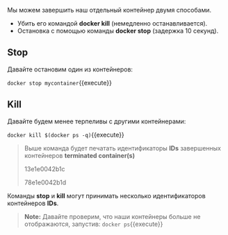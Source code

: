 
Мы можем завершить наш отдельный контейнер двумя способами.
- Убить его командой **docker kill** (немедленно останавливается).
- Остановка с помощью команды **docker stop** (задержка 10 секунд).

## Stop

Давайте остановим один из контейнеров:

`docker stop mycontainer`{{execute}}

## Kill

Давайте будем менее терпеливы с другими контейнерами:

`docker kill $(docker ps -q)`{{execute}}

> Выше команда будет печатать идентификаторы **IDs** завершенных контейнеров **terminated container(s)**
>
> 13e1e0042b1c
>
> 78e1e0042b1d

Команды **stop** и **kill** могут принимать несколько идентификаторов контейнеров **IDs**.

> **Note:** Давайте проверим, что наши контейнеры больше не отображаются, запустив: `docker ps`{{execute}}